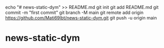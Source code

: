 echo "# news-static-dym" >> README.md
git init
git add README.md
git commit -m "first commit"
git branch -M main
git remote add origin https://github.com/Mati69lbt/news-static-dym.git
git push -u origin main
# news-static-dym
